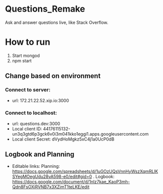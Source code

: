 # Questions_Remake
Ask and answer questions live, like Stack Overflow.

# How to run
1. Start mongod
2. npm start

## Change based on environment 

### Connect to server: 
- url: 172.21.22.52.xip.io:3000

### Connect to localhost:
- url: questions.dev:3000
- Local client ID: 44176115132-un3q3gtd6p3gck6v0i3m041kko1eggi1.apps.googleusercontent.com
- Local client Secret: dVydHoMgkz5xC4j1a0UcP0dB

## Logbook and Planning
- Editable links: 
Planning: https://docs.google.com/spreadsheets/d/1uGOzUQsVnnHyWszXqmRLlKSYegMOegUdu28vA598-e0/edit#gid=0 .
Logbook: https://docs.google.com/document/d/1nlz7kae_KaoP3mh-Qdn8FsOXiRVNB7x3XZimT1teLKE/edit
